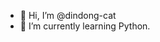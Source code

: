 - 👋 Hi, I’m @dindong-cat
- 🌱 I’m currently learning Python.

<!---
dindong-cat/dindong-cat is a ✨ special ✨ repository because its `README.md` (this file) appears on your GitHub profile.
You can click the Preview link to take a look at your changes.
--->
